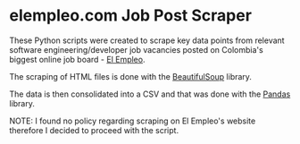 # elempleo.com Job Post Scraper

These Python scripts were created to scrape key data points from relevant software engineering/developer job vacancies posted on Colombia's biggest online job board - [El Empleo](www.elempleo.com). 

The scraping of HTML files is done with the [BeautifulSoup](https://www.crummy.com/software/BeautifulSoup/bs4/doc/) library.

The data is then consolidated into a CSV and that was done with the [Pandas](https://pandas.pydata.org/) library.

NOTE: I found no policy regarding scraping on El Empleo's website therefore I decided to proceed with the script.
